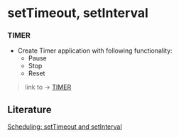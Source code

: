 # setTimeout, setInterval


### TIMER
- Create Timer application with following functionality:
    - Pause
    - Stop
    - Reset

>link to  -> [TIMER](https://github.com/MartirosSahakyan/BootCampProject/tree/main/022setTimeout%2CsetInterval/timer)          

## Literature

[Scheduling: setTimeout and setInterval](https://javascript.info/settimeout-setinterval)          
 

